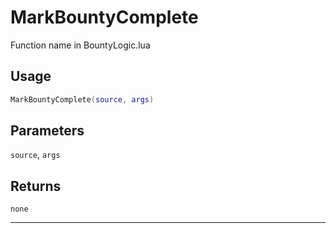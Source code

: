 # MarkBountyComplete
Function name in BountyLogic.lua
## Usage
```lua
MarkBountyComplete(source, args)
```
## Parameters
`source`, `args`
## Returns
`none`

---